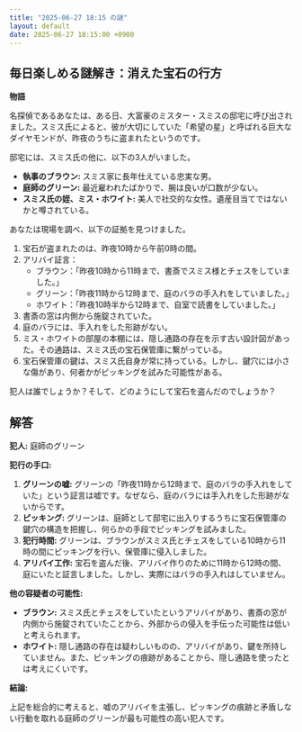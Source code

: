 ```yaml
---
title: "2025-06-27 18:15 の謎"
layout: default
date: 2025-06-27 18:15:00 +0900
---
```

## 毎日楽しめる謎解き：消えた宝石の行方

**物語**

名探偵であるあなたは、ある日、大富豪のミスター・スミスの邸宅に呼び出されました。スミス氏によると、彼が大切にしていた「希望の星」と呼ばれる巨大なダイヤモンドが、昨夜のうちに盗まれたというのです。

邸宅には、スミス氏の他に、以下の3人がいました。

*   **執事のブラウン:** スミス家に長年仕えている忠実な男。
*   **庭師のグリーン:** 最近雇われたばかりで、腕は良いが口数が少ない。
*   **スミス氏の姪、ミス・ホワイト:** 美人で社交的な女性。遺産目当てではないかと噂されている。

あなたは現場を調べ、以下の証拠を見つけました。

1.  宝石が盗まれたのは、昨夜10時から午前0時の間。
2.  アリバイ証言：
    *   ブラウン：「昨夜10時から11時まで、書斎でスミス様とチェスをしていました。」
    *   グリーン：「昨夜11時から12時まで、庭のバラの手入れをしていました。」
    *   ホワイト：「昨夜10時半から12時まで、自室で読書をしていました。」
3.  書斎の窓は内側から施錠されていた。
4.  庭のバラには、手入れをした形跡がない。
5.  ミス・ホワイトの部屋の本棚には、隠し通路の存在を示す古い設計図があった。その通路は、スミス氏の宝石保管庫に繋がっている。
6.  宝石保管庫の鍵は、スミス氏自身が常に持っている。しかし、鍵穴には小さな傷があり、何者かがピッキングを試みた可能性がある。

犯人は誰でしょうか？そして、どのようにして宝石を盗んだのでしょうか？

## 解答

**犯人:** 庭師のグリーン

**犯行の手口:**

1.  **グリーンの嘘:** グリーンの「昨夜11時から12時まで、庭のバラの手入れをしていた」という証言は嘘です。なぜなら、庭のバラには手入れをした形跡がないからです。
2.  **ピッキング:** グリーンは、庭師として邸宅に出入りするうちに宝石保管庫の鍵穴の構造を把握し、何らかの手段でピッキングを試みました。
3.  **犯行時間:** グリーンは、ブラウンがスミス氏とチェスをしている10時から11時の間にピッキングを行い、保管庫に侵入しました。
4.  **アリバイ工作:** 宝石を盗んだ後、アリバイ作りのために11時から12時の間、庭にいたと証言しました。しかし、実際にはバラの手入れはしていません。

**他の容疑者の可能性:**

*   **ブラウン:** スミス氏とチェスをしていたというアリバイがあり、書斎の窓が内側から施錠されていたことから、外部からの侵入を手伝った可能性は低いと考えられます。
*   **ホワイト:** 隠し通路の存在は疑わしいものの、アリバイがあり、鍵を所持していません。また、ピッキングの痕跡があることから、隠し通路を使ったとは考えにくいです。

**結論:**

上記を総合的に考えると、嘘のアリバイを主張し、ピッキングの痕跡と矛盾しない行動を取れる庭師のグリーンが最も可能性の高い犯人です。
